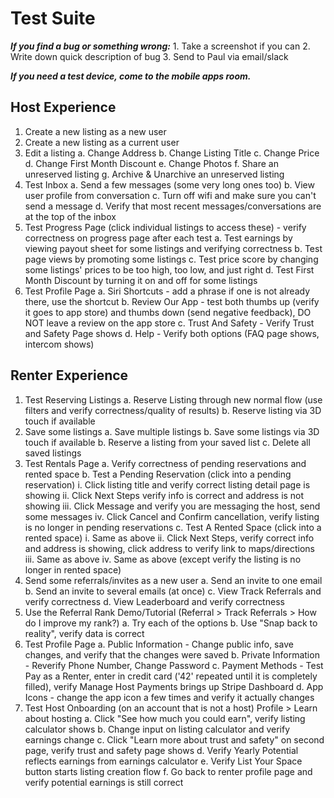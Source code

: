 <!-- TITLE: iOS App -->
<!-- SUBTITLE: iOS Device Testing -->

# Test Suite
***If you find a bug or something wrong:***
	1. Take a screenshot if you can
	2. Write down quick description of bug
	3. Send to Paul via email/slack

***If you need a test device, come to the mobile apps room.***
## Host Experience
1. Create a new listing as a new user
2. Create a new listing as a current user
3. Edit a listing
	a. Change Address
	b. Change Listing Title
	c. Change Price
	d. Change First Month Discount
	e. Change Photos
	f. Share an unreserved listing
	g. Archive & Unarchive an unreserved listing
4. Test Inbox
	a. Send a few messages (some very long ones too)
	b. View user profile from conversation
	c. Turn off wifi and make sure you can't send a message
	d. Verify that most recent messages/conversations are at the top of the inbox
5. Test Progress Page (click individual listings to access these) - verify correctness on progress page after each test
	a. Test earnings by viewing payout sheet for some listings and verifying correctness
	b. Test page views by promoting some listings
	c. Test price score by changing some listings' prices to be too high, too low, and just right
	d. Test First Month Discount by turning it on and off for some listings
6. Test Profile Page
	a. Siri Shortcuts - add a phrase if one is not already there, use the shortcut
	b. Review Our App - test both thumbs up (verify it goes to app store) and thumbs down (send negative feedback), DO NOT leave a review on the app store
	c. Trust And Safety - Verify Trust and Safety Page shows
	d. Help - Verify both options (FAQ page shows, intercom shows)
## Renter Experience
1. Test Reserving Listings
  a. Reserve Listing through new normal flow (use filters and verify correctness/quality of results)
	b. Reserve listing via 3D touch if available
2. Save some listings
	a. Save multiple listings
	b. Save some listings via 3D touch if available
	b. Reserve a listing from your saved list
	c. Delete all saved listings
3. Test Rentals Page
	a. Verify correctness of pending reservations and rented space
	b. Test a Pending Reservation (click into a pending reservation)
		i. Click listing title and verify correct listing detail page is showing
		ii. Click Next Steps verify info is correct and address is not showing
		iii. Click Message and verify you are messaging the host, send some messages
		iv. Click Cancel and Confirm cancellation, verify listing is no longer in pending reservations
	c. Test A Rented Space (click into a rented space)
		i. Same as above
		ii. Click Next Steps, verify correct info and address is showing, click address to verify link to maps/directions
		iii. Same as above
		iv. Same as above (except verify the listing is no longer in rented space)
4. Send some referrals/invites as a new user
	a. Send an invite to one email
  b. Send an invite to several emails (at once)
	c. View Track Referrals and verify correctness
  d. View Leaderboard and verify correctness
5. Use the Referral Rank Demo/Tutorial (Referral > Track Referrals > How do I improve my rank?)
  a. Try each of the options
	b. Use "Snap back to reality", verify data is correct
6. Test Profile Page
	a. Public Information - Change public info, save changes, and verify that the changes were saved
	b. Private Information - Reverify Phone Number, Change Password
	c. Payment Methods - Test Pay as a Renter, enter in credit card ('42' repeated until it is completely filled), verify Manage Host Payments brings up Stripe Dashboard
	d. App Icons - change the app icon a few times and verify it actually changes
7. Test Host Onboarding (on an account that is not a host) Profile > Learn about hosting
		a. Click "See how much you could earn", verify listing calculator shows
		b. Change input on listing calculator and verify earnings change
		c. Click "Learn more about trust and safety" on second page, verify trust and safety page shows
		d. Verify Yearly Potential reflects earnings from earnings calculator
		e. Verify List Your Space button starts listing creation flow
		f. Go back to renter profile page and verify potential earnings is still correct